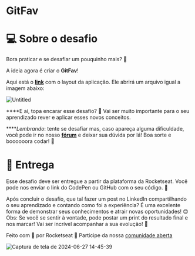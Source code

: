 # GitFav

# 💻 Sobre o desafio

Bora praticar e se desafiar um pouquinho mais? **💜**

A ideia agora é criar o **GitFav**!

Aqui está o [**link**](https://www.figma.com/file/SzQA07HwmSPj4hOYgu1Pps/%5BDesafios-Explorer%5D-GitFav/duplicate) com o layout da aplicação. Ele abrirá um arquivo igual a imagem abaixo:

![Untitled](https://s3-us-west-2.amazonaws.com/secure.notion-static.com/b71cd49f-3f3f-4c10-a69b-6fa08e4e5b48/Untitled.png)

****E aí, topa encarar esse desafio? **💜**
Vai ser muito importante para o seu aprendizado rever e aplicar esses novos conceitos. 

*****Lembrando*: tente se desafiar mas, caso apareça alguma dificuldade, você pode ir no nosso [**fórum**](https://app.rocketseat.com.br/h/forum/explorer) e deixar sua dúvida por lá! 
Boa sorte e boooooora codar! **🚀**

# 📅 Entrega

Esse desafio deve ser entregue a partir da plataforma da Rocketseat. 
Você pode nos enviar o link do CodePen ou GitHub com o seu código.  💜

Após concluir o desafio, que tal fazer um post no LinkedIn compartilhando o seu aprendizado e contando como foi a experiência? 
É uma excelente forma de demonstrar seus conhecimentos e atrair novas oportunidades! 😍
Obs: Se você se sentir à vontade, pode postar um print do resultado final e nos marcar! 
Vai ser incrível acompanhar a sua evolução! 💜

Feito com 💜 por Rocketseat 👋 Participe da nossa [comunidade aberta](https://discord.gg/Ns86RQyVH8)

![Captura de tela de 2024-06-27 14-45-39](https://github.com/RastaDev21/GitFav/assets/166159457/fb0edd92-0f92-45b9-a7e0-ff924c620ce1)
